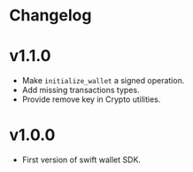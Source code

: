# Changelog

# v1.1.0

- Make `initialize_wallet` a signed operation.
- Add missing transactions types.
- Provide remove key in Crypto utilities.

# v1.0.0

- First version of swift wallet SDK.

